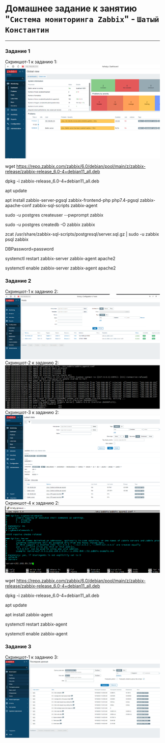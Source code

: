 # Домашнее задание к занятию "`Система мониторинга Zabbix`" - `Шатый Константин`


---

### Задание 1

Скриншот-1 к заданию 1:
![Скриншот-1](https://github.com/kshatyy/zabbix-dz1/blob/main/img/1-1.png)

 wget https://repo.zabbix.com/zabbix/6.0/debian/pool/main/z/zabbix-release/zabbix-release_6.0-4+debian11_all.deb
 
 dpkg -i zabbix-release_6.0-4+debian11_all.deb
 
 apt update
 
 apt install zabbix-server-pgsql zabbix-frontend-php php7.4-pgsql zabbix-apache-conf zabbix-sql-scripts zabbix-agent
 
 sudo -u postgres createuser --pwprompt zabbix
 
 sudo -u postgres createdb -O zabbix zabbix
 
 zcat /usr/share/zabbix-sql-scripts/postgresql/server.sql.gz | sudo -u zabbix psql zabbix
 
 DBPassword=password
 
 systemctl restart zabbix-server zabbix-agent apache2
 
 systemctl enable zabbix-server zabbix-agent apache2

### Задание 2

Скриншот-1 к заданию 2:
![Скриншот-1](https://github.com/kshatyy/zabbix-dz1/blob/main/img/2-1.png)
Скриншот-2 к заданию 2:
![Скриншот-1](https://github.com/kshatyy/zabbix-dz1/blob/main/img/2-02.png)
Скриншот-3 к заданию 2:
![Скриншот-1](https://github.com/kshatyy/zabbix-dz1/blob/main/img/2-3.png)
Скриншот-4 к заданию 2:
![Скриншот-1](https://github.com/kshatyy/zabbix-dz1/blob/main/img/2-4.png)



wget https://repo.zabbix.com/zabbix/6.0/debian/pool/main/z/zabbix-release/zabbix-release_6.0-4+debian11_all.deb

dpkg -i zabbix-release_6.0-4+debian11_all.deb

apt update

apt install zabbix-agent

systemctl restart zabbix-agent

systemctl enable zabbix-agent

### Задание 3

Скриншот-1 к заданию 3:
![Скриншот-1](https://github.com/kshatyy/zabbix-dz1/blob/main/img/3.jpg)
